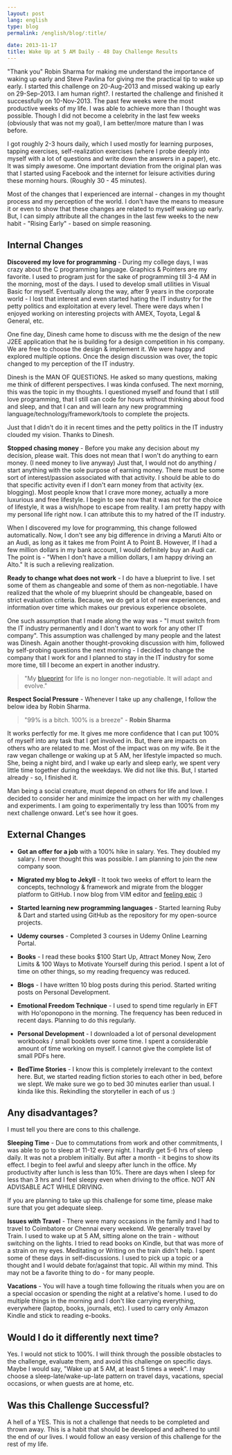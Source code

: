 ```yaml
---
layout: post
lang: english
type: blog
permalink: /english/blog/:title/

date: 2013-11-17
title: Wake Up at 5 AM Daily - 48 Day Challenge Results
---
```


"Thank you" Robin Sharma for making me understand the importance of waking up early and Steve Pavlina for giving me the practical tip to wake up early. I started this challenge on 20-Aug-2013 and missed waking up early on 29-Sep-2013. I am human right?. I restarted the challenge and finished it successfully on 10-Nov-2013. The past few weeks were the most productive weeks of my life. I was able to achieve more than I thought was possible. Though I did not become a celebrity in the last few weeks (obviously that was not my goal), I am better/more mature than I was before.

I got roughly 2-3 hours daily, which I used mostly for learning purposes, tapping exercises, self-realization exercises (where I probe deeply into myself with a lot of questions and write down the answers in a paper), etc. It was simply awesome. One important deviation from the original plan was that I started using Facebook and the internet for leisure activities during these morning hours. (Roughly 30 - 45 minutes).

Most of the changes that I experienced are internal - changes in my thought process and my perception of the world. I don't have the means to measure it or even to show that these changes are related to myself waking up early. But, I can simply attribute all the changes in the last few weeks to the new habit - "Rising Early" - based on simple reasoning.

## Internal Changes

**Discovered my love for programming** - During my college days, I was crazy about the C programming language. Graphics & Pointers are my favorite. I used to program just for the sake of programming till 3-4 AM in the morning, most of the days. I used to develop small utilities in Visual Basic for myself. Eventually along the way, after 9 years in the corporate world - I lost that interest and even started hating the IT industry for the petty politics and exploitation at every level. There were days when I enjoyed working on interesting projects with AMEX, Toyota, Legal & General, etc.

One fine day, Dinesh came home to discuss with me the design of the new J2EE application that he is building for a design competition in his company. We are free to choose the design & implement it. We were happy and explored multiple options. Once the design discussion was over, the topic changed to my perception of the IT industry.

Dinesh is the MAN OF QUESTIONS. He asked so many questions, making me think of different perspectives. I was kinda confused. The next morning, this was the topic in my thoughts. I questioned myself and found that I still love programming, that I still can code for hours without thinking about food and sleep, and that I can and will learn any new programming language/technology/framework/tools to complete the projects.

Just that I didn't do it in recent times and the petty politics in the IT industry clouded my vision. Thanks to Dinesh.

**Stopped chasing money** - Before you make any decision about my decision, please wait. This does not mean that I won't do anything to earn money. (I need money to live anyway) Just that, I would not do anything / start anything with the sole purpose of earning money. There must be some sort of interest/passion associated with that activity. I should be able to do that specific activity even if I don't earn money from that activity (ex. blogging). Most people know that I crave more money, actually a more luxurious and free lifestyle. I begin to see now that it was not for the choice of lifestyle, it was a wish/hope to escape from reality. I am pretty happy with my personal life right now. I can attribute this to my hatred of the IT industry.

When I discovered my love for programming, this change followed automatically. Now, I don't see any big difference in driving a Maruti Alto or an Audi, as long as it takes me from Point A to Point B. However, If I had a few million dollars in my bank account, I would definitely buy an Audi car. The point is - "When I don't have a million dollars, I am happy driving an Alto."  It is such a relieving realization.

**Ready to change what does not work** - I do have a blueprint to live. I set some of them as changeable and some of them as non-negotiable. I have realized that the whole of my blueprint should be changeable, based on strict evaluation criteria. Because, we do get a lot of new experiences, and information over time which makes our previous experience obsolete.

One such assumption that I made along the way was - "I must switch from the IT industry permanently and I don't want to work for any other IT company". This assumption was challenged by many people and the latest was Dinesh. Again another thought-provoking discussion with him, followed by self-probing questions the next morning - I decided to change the company that I work for and I planned to stay in the IT industry for some more time, till I become an expert in another industry.

> "My [blueprint][bp-url] for life is no longer non-negotiable. It will adapt and evolve."

[bp-url]: {{site[page.lang][page.type].url}}/blueprint-for-life-find-yours/

**Respect Social Pressure** - Whenever I take up any challenge, I follow the below idea by Robin Sharma.

> "99% is a bitch. 100% is a breeze" - **Robin Sharma**

It works perfectly for me. It gives me more confidence that I can put 100% of myself into any task that I get involved in. But, there are impacts on others who are related to me. Most of the impact was on my wife. Be it the raw vegan challenge or waking up at 5 AM, her lifestyle impacted so much. She, being a night bird, and I wake up early and sleep early, we spent very little time together during the weekdays. We did not like this. But, I started already - so, I finished it.

Man being a social creature, must depend on others for life and love. I decided to consider her and minimize the impact on her with my challenges and experiments. I am going to experimentally try less than 100% from my next challenge onward. Let's see how it goes.

## External Changes

* **Got an offer for a job** with a 100% hike in salary. Yes. They doubled my salary. I never thought this was possible. I am planning to join the new company soon.

* **Migrated my blog to Jekyll** - It took two weeks of effort to learn the concepts, technology & framework and migrate from the blogger platform to GitHub. I now blog from VIM editor and [feeling epic][epic-link] :)

[epic-link]: {{site[page.lang][page.type].url}}/blog-like-a-programmer/

* **Started learning new programming languages** - Started learning Ruby & Dart and started using GitHub as the repository for my open-source projects.

* **Udemy courses** - Completed 3 courses in Udemy Online Learning Portal.

* **Books** - I read these books $100 Start Up, Attract Money Now, Zero Limits & 100 Ways to Motivate Yourself during this period. I spent a lot of time on other things, so my reading frequency was reduced.

* **Blogs** - I have written 10 blog posts during this period. Started writing posts on Personal Development.

* **Emotional Freedom Technique** - I used to spend time regularly in EFT with Ho'oponopono in the morning. The frequency has been reduced in recent days. Planning to do this regularly.

* **Personal Development** - I downloaded a lot of personal development workbooks / small booklets over some time. I spent a considerable amount of time working on myself. I cannot give the complete list of small PDFs here.

* **BedTime Stories** - I know this is completely irrelevant to the context here. But, we started reading fiction stories to each other in bed, before we slept. We make sure we go to bed 30 minutes earlier than usual. I kinda like this. Rekindling the storyteller in each of us :)

## Any disadvantages?

I must tell you there are cons to this challenge.

**Sleeping Time** - Due to commutations from work and other commitments, I was able to go to sleep at 11-12 every night. I hardly get 5-6 hrs of sleep daily. It was not a problem initially. But after a month - it begins to show its effect. I begin to feel awful and sleepy after lunch in the office. My productivity after lunch is less than 10%. There are days when I sleep for less than 3 hrs and I feel sleepy even when driving to the office. NOT AN ADVISABLE ACT WHILE DRIVING.

If you are planning to take up this challenge for some time, please make sure that you get adequate sleep.

**Issues with Travel** - There were many occasions in the family and I had to travel to Coimbatore or Chennai every weekend. We generally travel by Train. I used to wake up at 5 AM, sitting alone on the train - without switching on the lights. I tried to read books on Kindle, but that was more of a strain on my eyes. Meditating or Writing on the train didn't help. I spent some of these days in self-discussions. I used to pick up a topic or a thought and I would debate for/against that topic. All within my mind. This may not be a favorite thing to do - for many people.

**Vacations** - You will have a tough time following the rituals when you are on a special occasion or spending the night at a relative's home. I used to do multiple things in the morning and I don't like carrying everything, everywhere (laptop, books, journals, etc). I used to carry only Amazon Kindle and stick to reading e-books.

## Would I do it differently next time?

Yes. I would not stick to 100%. I will think through the possible obstacles to the challenge, evaluate them, and avoid this challenge on specific days. Maybe I would say, "Wake up at 5 AM, at least 5 times a week". I may choose a sleep-late/wake-up-late pattern on travel days, vacations, special occasions, or when guests are at home, etc.

## Was this Challenge Successful?

A hell of a YES. This is not a challenge that needs to be completed and thrown away. This is a habit that should be developed and adhered to until the end of our lives. I would follow an easy version of this challenge for the rest of my life.
